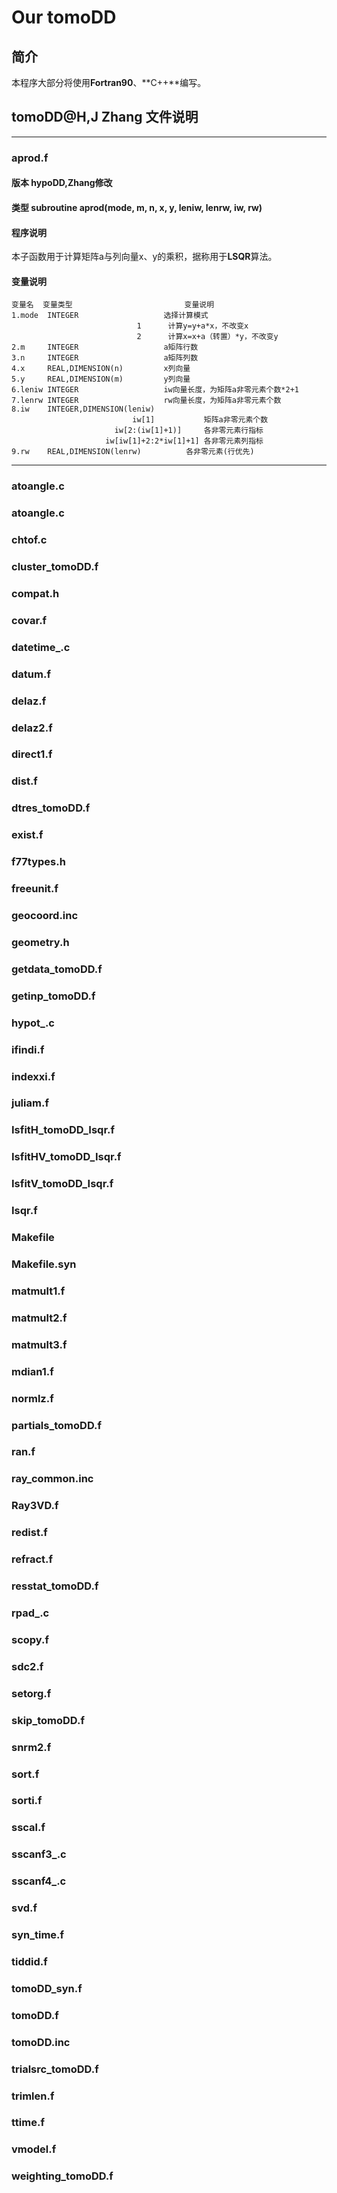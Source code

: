 # Our tomoDD
## 简介
  本程序大部分将使用**Fortran90**、**C++**编写。
## tomoDD@H,J Zhang 文件说明
------
### aprod.f
#### 版本 hypoDD,Zhang修改
#### 类型 subroutine aprod(mode, m, n, x, y, leniw, lenrw, iw, rw)
#### 程序说明
本子函数用于计算矩阵a与列向量x、y的乘积，据称用于**LSQR**算法。
#### 变量说明
	变量名  变量类型                         变量说明
	1.mode  INTEGER                   选择计算模式
                                1      计算y=y+a*x，不改变x
                                2      计算x=x+a（转置）*y，不改变y
	2.m     INTEGER                   a矩阵行数  
	3.n     INTEGER                   a矩阵列数
	4.x     REAL,DIMENSION(n)         x列向量
	5.y     REAL,DIMENSION(m)         y列向量
	6.leniw INTEGER                   iw向量长度，为矩阵a非零元素个数*2+1
	7.lenrw INTEGER                   rw向量长度，为矩阵a非零元素个数
	8.iw    INTEGER,DIMENSION(leniw)  
                               iw[1]           矩阵a非零元素个数
                           iw[2:(iw[1]+1)]     各非零元素行指标
                         iw[iw[1]+2:2*iw[1]+1] 各非零元素列指标
	9.rw    REAL,DIMENSION(lenrw)          各非零元素(行优先)
------
### atoangle.c

### atoangle.c

### chtof.c

### cluster_tomoDD.f

### compat.h

### covar.f

### datetime_.c

### datum.f

### delaz.f

### delaz2.f

### direct1.f

### dist.f

### dtres_tomoDD.f

### exist.f

### f77types.h

### freeunit.f

### geocoord.inc

### geometry.h

### getdata_tomoDD.f

### getinp_tomoDD.f

### hypot_.c

### ifindi.f

### indexxi.f

### juliam.f

### IsfitH_tomoDD_Isqr.f

### IsfitHV_tomoDD_Isqr.f

### IsfitV_tomoDD_Isqr.f

### Isqr.f

### Makefile

### Makefile.syn

### matmult1.f

### matmult2.f

### matmult3.f

### mdian1.f

### normlz.f

### partials_tomoDD.f

### ran.f

### ray_common.inc

### Ray3VD.f

### redist.f

### refract.f

### resstat_tomoDD.f

### rpad_.c

### scopy.f

### sdc2.f

### setorg.f

### skip_tomoDD.f

### snrm2.f

### sort.f

### sorti.f

### sscal.f

### sscanf3_.c

### sscanf4_.c

### svd.f

### syn_time.f

### tiddid.f

### tomoDD_syn.f

### tomoDD.f

### tomoDD.inc

### trialsrc_tomoDD.f

### trimlen.f

### ttime.f

### vmodel.f

### weighting_tomoDD.f

